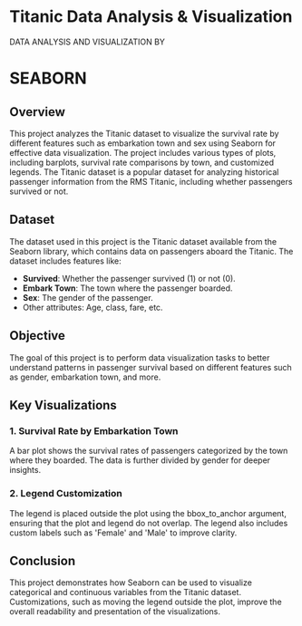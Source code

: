 <h1>Titanic Data Analysis & Visualization</h1>
<p>DATA ANALYSIS AND VISUALIZATION BY <h1>SEABORN</h1></p>

<h2>Overview</h2>
<p>
  This project analyzes the Titanic dataset to visualize the survival rate by different features 
  such as embarkation town and sex using Seaborn for effective data visualization. 
  The project includes various types of plots, including barplots, survival rate comparisons by town, 
  and customized legends. 
  The Titanic dataset is a popular dataset for analyzing historical passenger 
  information from the RMS Titanic, including whether passengers survived or not.
</p>

<h2>Dataset</h2>
<p>
  The dataset used in this project is the Titanic dataset available from the Seaborn library, 
  which contains data on passengers aboard the Titanic. The dataset includes features like:
</p>
<ul>
  <li><strong>Survived</strong>: Whether the passenger survived (1) or not (0).</li>
  <li><strong>Embark Town</strong>: The town where the passenger boarded.</li>
  <li><strong>Sex</strong>: The gender of the passenger.</li>
  <li>Other attributes: Age, class, fare, etc.</li>
</ul>

<h2>Objective</h2>
<p>
  The goal of this project is to perform data visualization tasks to better understand 
  patterns in passenger survival based on different features such as gender, embarkation town, and more.
</p>

<h2>Key Visualizations</h2>
<h3>1. Survival Rate by Embarkation Town</h3>
<p>
  A bar plot shows the survival rates of passengers categorized by the town where they boarded. 
  The data is further divided by gender for deeper insights.
</p>

<h3>2. Legend Customization</h3>
<p>
  The legend is placed outside the plot using the bbox_to_anchor argument, ensuring that the plot 
  and legend do not overlap. The legend also includes custom labels such as 'Female' and 'Male' to improve clarity.
</p>

<h2>Conclusion</h2>
<p>
  This project demonstrates how Seaborn can be used to visualize categorical and continuous variables 
  from the Titanic dataset. Customizations, such as moving the legend outside the plot, 
  improve the overall readability and presentation of the visualizations.
</p>
